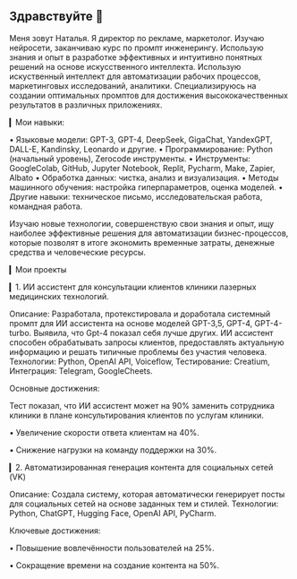 ## Здравствуйте 👋

Меня зовут Наталья. Я директор по рекламе, маркетолог. Изучаю нейросети, заканчиваю курс по  промпт инженерингу. Использую знания и опыт в разработке эффективных и интуитивно понятных решений на основе искусственного интеллекта. Использую искуственный интеллект для автоматизации рабочих процессов, маркетинговых исследований, аналитики.
Специализируюсь на создании оптимальных промптов для достижения высококачественных результатов в различных приложениях.

▎Мои навыки:

• Языковые модели: GPT-3, GPT-4, DeepSeek, GigaChat, YandexGPT, DALL-E, Kandinsky, Leonardo и другие. 
• Программирование: Python (начальный уровень), Zerocode инструменты. 
• Инструменты: GoogleColab, GitHub, Jupyter Notebook, Replit, Pycharm, Make, Zapier, Albato 
• Обработка данных: чистка, анализ и визуализация. 
• Методы машинного обучения: настройка гиперпараметров, оценка моделей. 
• Другие навыки: техническое письмо, исследовательская работа, командная работа.

Изучаю новые технологии, совершенствую свои знания и опыт, ищу наиболее эффективные решения для автоматизации бизнес-процессов, которые позволят в итоге экономить временные затраты, денежные средства и человеческие ресурсы. 


▎Мои проекты

▎1. ИИ ассистент для консультации клиентов клиники лазерных медицинских технологий.

Описание: Разработала, протекстировала и доработала системный промпт для ИИ ассистента на основе моделей GPT-3,5,  GPT-4, GPT-4-turbo. Выявила, что Gpt-4 показал себя лучше других.  ИИ ассистент способен обрабатывать запросы клиентов, предоставлять актуальную информацию и решать типичные проблемы без участия человека. 
Технологии: Python, OpenAI API, Voiceflow, 
Тестирование: Creatium,
Интеграция: Telegram, GoogleCheets.

Основные достижения:

Тест показал, что ИИ ассистент может на 90% заменить сотрудника клиники в плане консультирования клиентов по услугам клиники.

• Увеличение скорости ответа клиентам на 40%.

• Снижение нагрузки на команду поддержки на 30%.

▎2. Автоматизированная генерация контента для социальных сетей (VK)

Описание: Создала систему, которая автоматически генерирует посты для социальных сетей на основе заданных тем и стилей. 
Технологии: Python, ChatGPT, Hugging Face, OpenAI API, PyCharm. 

Ключевые достижения:

• Повышение вовлечённости пользователей на 25%.

• Сокращение времени на создание контента на 50%.
